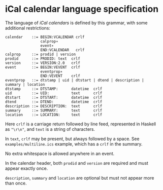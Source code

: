 # iCal calendar language specification

The language of *iCal calendars* is defined by this grammar,
with some additional restrictions:

```
calendar    ::= BEGIN:VCALENDAR crlf
                calprop∗
                event∗
                END:VCALENDAR   crlf
calprop     ::= prodid | version
prodid      ::= PRODID: text  crlf
version     ::= VERSION:2.0   crlf
event       ::= BEGIN:VEVENT  crlf
                eventprop∗
                END:VEVENT    crlf
eventprop   ::= dtstamp | uid | dtstart | dtend | description | summary | location
dtstamp     ::= DTSTAMP:      datetime  crlf
uid         ::= UID:          text      crlf
dtstart     ::= DTSTART:      datetime  crlf
dtend       ::= DTEND:        datetime  crlf
description ::= DESCRIPTION:  text      crlf
summary     ::= SUMMARY:      text      crlf
location    ::= LOCATION:     text      crlf
```

Here `crlf` is a carriage return followed by line feed, represented in Haskell
as `"\r\n"`, and `text` is a string of characters.

In `text`, `crlf` may be present, but always followed by a space.
See `examples/multiline.ics` example, which has a `crlf` in the summary.

No extra whitespace is allowed anywhere in an event.

In the calendar header, both `prodid` and `version` are required and must appear exactly once.

`description`, `summary` and `location` are optional but must not appear more than once.
